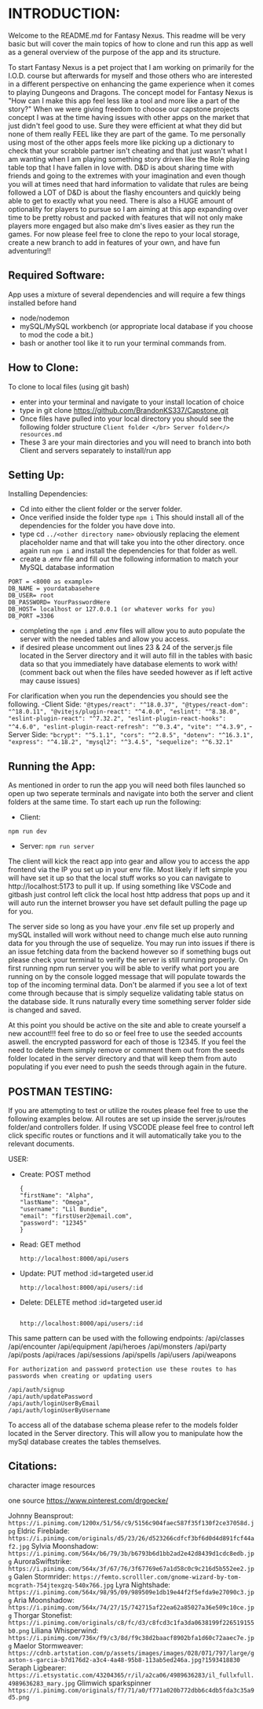 
# INTRODUCTION:

Welcome to the README.md for Fantasy Nexus. This readme will be very basic but will cover the main topics of how to clone and run this app as well as a general 
overview of the purpose of the app and its structure.

To start Fantasy Nexus is a pet project that I am working on primarily for the I.O.D. course but afterwards for myself and those others who are interested in a different perspective on enhancing the game experience when it comes to playing Dungeons and Dragons. The concept model for Fantasy Nexus is "How can I make this app feel less like a tool and more like a part of the story?" When we were giving freedom to choose our capstone projects concept I was at the time having issues with other apps on the market that just didn't feel good to use. Sure they were efficient at what they did but none of them really FEEL like they are part of the game. To me personally using most of the other apps feels more like picking up a dictionary to check that your scrabble partner isn't cheating and that just wasn't what I am wanting when I am playing something story driven like the Role playing table top that I have fallen in love with. D&D is about sharing time with friends and going to the extremes with your imagination and even though you will at times need that hard information to validate that rules are being followed a LOT of D&D is about the flashy encounters and quickly being able to get to exactly what you need. There is also a HUGE amount of optionality for players to pursue so I am aiming at this app expanding over time to be pretty robust and packed with features that will not only make players more engaged but also make dm's lives easier as they run the games. For now please feel free to clone the repo to your local storage, create a new branch to add in features of your own, and have fun adventuring!!


## Required Software:
App uses a mixture of several dependencies and will require a few things installed before hand
- node/nodemon
- mySQL/MySQL workbench (or appropriate local database if you choose to mod the code a bit.)
- bash or another tool like it to run your terminal commands from.

## How to Clone:
To clone to local files (using git bash)
- enter into your terminal and navigate to your install location of choice
- type in git clone https://github.com/BrandonKS337/Capstone.git 
- Once files have pulled into your local directory you should see the following folder structure
    ``` Client folder </br> Server folder</> resources.md ```
- These 3 are your main directories and you will need to branch into both Client and servers separately to install/run app

## Setting Up:
Installing Dependencies:
- Cd into either the client folder or the server folder. 
- Once verified inside the folder type `npm i` This should install all of the dependencies for the folder you have dove into. 
- type cd `../<other directory name>` obviously replacing the element placeholder name and that will take you into the other directory. once again run `npm i` and install the dependencies for that folder as well.
- create a .env file and fill out the following information to match your MySQL database information

```
PORT = <8000 as example>
DB_NAME = yourdatabasehere
DB_USER= root
DB_PASSWORD= YourPasswordHere
DB_HOST= localhost or 127.0.0.1 (or whatever works for you)
DB_PORT =3306
```

- completing the `npm i` and .env files will allow you to auto populate the server with the needed tables and allow you access.
- if desired please uncomment out lines 23 & 24 of the server.js file located in the Server directory and it will auto fill in the tables with basic data so that you immediately have database elements to work with! (comment back out when the files have seeded however as if left active may cause issues)

For clarification when you run the dependencies you should see the following.
-Client Side:
    ```
    "@types/react": "^18.0.37",
        "@types/react-dom": "^18.0.11",
        "@vitejs/plugin-react": "^4.0.0",
        "eslint": "^8.38.0",
        "eslint-plugin-react": "^7.32.2",
        "eslint-plugin-react-hooks": "^4.6.0",
        "eslint-plugin-react-refresh": "^0.3.4",
        "vite": "^4.3.9",
    ```
-Server Side:
    ```
        "bcrypt": "^5.1.1",
        "cors": "^2.8.5",
        "dotenv": "^16.3.1",
        "express": "^4.18.2",
        "mysql2": "^3.4.5",
        "sequelize": "^6.32.1"
    ```


## Running the App:
As mentioned in order to run the app you will need both files launched so open up two seperate terminals and navigate into both the server and client folders at the same time. To start each up run the following:
 - Client:

``` npm run dev ```

 - Server:
 ```npm run server```

 The client will kick the react app into gear and allow you to access the app frontend via the IP you set up in your env file. Most likely if left simple you will have set it up so that the local stuff works so you can navigate to http://localhost:5173 to pull it up. If using something like VSCode and gitbash just control left click the local host http address that pops up and it will auto run the internet browser you have set default pulling the page up for you.

 The server side so long as you have your .env file set up properly and mySQL installed will work without need to change much else auto running data for you through the use of sequelize. You may run into issues if there is an issue fetching data from the backend however so if something bugs out please check your terminal to verify the server is still running properly. On first running npm run server you will be able to verify what port you are running on by the console logged message that will populate towards the top of the incoming terminal data. Don't be alarmed if you see a lot of text come through because that is simply sequelize validating table status on the database side. It runs naturally every time something server folder side is changed and saved.

 At this point you should be active on the site and able to create yourself a new account!!! feel free to do so or feel free to use the seeded accounts aswell. the encrypted password for each of those is 12345. If you feel the need to delete them simply remove or comment them out from the seeds folder located in the server directory and that will keep them from auto populating if you ever need to push the seeds through again in the future.


 ## POSTMAN TESTING:
 If you are attempting to test or utilize the routes please feel free to use the following examples below. All routes are set up inside the server.js/routes folder/and controllers folder. If using VSCODE please feel free to control left click specific routes or functions and it will automatically take you to the relevant documents.

USER:
 - Create: POST method
    ```
    {
    "firstName": "Alpha",
    "lastName": "Omega",
    "username": "Lil Bundie",
    "email": "firstUser2@email.com",
    "password": "12345"
    }
    ```
- Read: GET method
    ```
    http://localhost:8000/api/users
    ```
- Update: PUT method
    :id=targeted user.id
    ```
    http://localhost:8000/api/users/:id  
    ```
- Delete: DELETE method
        :id=targeted user.id
    ```
    
    http://localhost:8000/api/users/:id     
    ```


This same pattern can be used with the following endpoints:
    /api/classes
    /api/encounter
    /api/equipment
    /api/heroes
    /api/monsters
    /api/party
    /api/posts
    /api/races
    /api/sessions
    /api/spells
    /api/users
    /api/weapons

    For authorization and password protection use these routes to has passwords when creating or updating users

    /api/auth/signup
    /api/auth/updatePassword
    /api/auth/loginUserByEmail
    /api/auth/loginUserByUsername


To access all of the database schema please refer to the models folder located in the Server directory. This will allow you to manipulate how the mySql database creates the tables themselves.



## Citations:

character image resources

one source
https://www.pinterest.com/drgoecke/

Johnny Beansprout:
```https://i.pinimg.com/1200x/51/56/c9/5156c904faec587f35f130f2ce37058d.jpg```
Eldric Fireblade:
```https://i.pinimg.com/originals/d5/23/26/d523266cdfcf3bf6d0d4d891fcf44af2.jpg```
Sylvia Moonshadow:
```https://i.pinimg.com/564x/b6/79/3b/b6793b6d1bb2ad2e42d8439d1cdc8edb.jpg```
AuroraSwiftstrike:
``https://i.pinimg.com/564x/3f/67/76/3f67769e67a1d58c0c9c216d5b552ee2.jpg``
Galen Stormrider:
``https://femto.scrolller.com/gnome-wizard-by-tom-mcgrath-754jtexgzq-540x766.jpg``
Lyra Nightshade:
``https://i.pinimg.com/564x/98/95/09/989509e1db19e44f2f5efda9e27090c3.jpg``
Aria Moonshadow:
```https://i.pinimg.com/564x/74/27/15/742715af22ea62a85027a36e509c10ce.jpg```
Thorgar Stonefist:
``https://i.pinimg.com/originals/c8/fc/d3/c8fcd3c1fa3da0638199f226519155b0.png``
Liliana Whisperwind:
``https://i.pinimg.com/736x/f9/c3/8d/f9c38d2baacf8902bfa1d60c72aaec7e.jpg``
Maelor Stormweaver:
``https://cdnb.artstation.com/p/assets/images/images/028/071/797/large/gaston-s-garcia-b7d176d2-a3c4-4a48-95b8-113ab5ed246a.jpg?1593418830``
Seraph Ligbearer:
``https://i.etsystatic.com/43204365/r/il/a2ca06/4989636283/il_fullxfull.4989636283_mary.jpg``
Glimwich sparkspinner
``https://i.pinimg.com/originals/f7/71/a0/f771a020b772dbb6c4db5fda3c35a9d5.png``